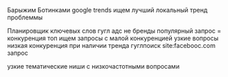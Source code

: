 Барыжим Ботинками
google trends
    ищем лучший локальный тренд
        проблеммы

Планировщик ключевых слов
    гугл адс
        не бренды
        популярный запрос = конкуренция топ
        ищем запросы с малой конкуренцией
            узкие вопросы
            низкая конкуренция при наличии тренда
    гуглпоиск
        site:facebooc.com запрос

узкие тематические ниши 
с низкочастотными вопросами
